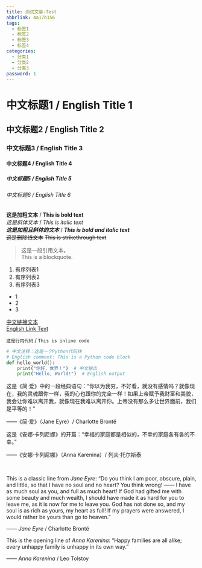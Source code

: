 ```yaml
---
title: 测试文章-Test
abbrlink: 4a17b156
tags:
  - 标签1
  - 标签2
  - 标签3
  - 标签4
categories:
  - 分类1
  - 分类2
  - 分类3
password: 1
---
```


# 中文标题1 / English Title 1
## 中文标题2 / English Title 2
### 中文标题3 / English Title 3
#### 中文标题4 / English Title 4
##### 中文标题5 / English Title 5
###### 中文标题6 / English Title 6

**这是加粗文本** / **This is bold text**  
*这是斜体文本* / *This is italic text*  
***这是加粗且斜体的文本*** / ***This is bold and italic text***  
~~这是删除线文本~~  ~~This is strikethrough text~~

> 这是一段引用文本。  
> This is a blockquote.

1. 有序列表1
2. 有序列表2
3. 有序列表3

- 1
- 2
- 3

[中文链接文本](https://example.com "链接标题")  
[English Link Text](https://example.com "Link Title")

`这是行内代码` / `This is inline code`

```python
# 中文注释：这是一个Python代码块
# English comment: This is a Python code block
def hello_world():
    print("你好，世界！")  # 中文输出
    print("Hello, World!")  # English output
```


这是《简·爱》中的一段经典语句：“你以为我穷，不好看，就没有感情吗？就像现在，我的灵魂跟你一样，我的心也跟你的完全一样！如果上帝赋予我财富和美貌，我会让你难以离开我，就像现在我难以离开你。上帝没有那么多让世界面前，我们是平等的！”  

——《简·爱》（Jane Eyre）/ Charlotte Brontë
<br />

这是《安娜·卡列尼娜》的开篇：“幸福的家庭都是相似的，不幸的家庭各有各的不幸。”  

——《安娜·卡列尼娜》（Anna Karenina）/ 列夫·托尔斯泰

<br />

This is a classic line from *Jane Eyre*: “Do you think I am poor, obscure, plain, and little, so that I have no soul and no heart? You think wrong! —— I have as much soul as you, and full as much heart! If God had gifted me with some beauty and much wealth, I should have made it as hard for you to leave me, as it is now for me to leave you. God has not done so, and my soul is as rich as yours, my heart as full! If my prayers were answered, I would rather be yours than go to heaven.”  

—— *Jane Eyre* / Charlotte Brontë
<br/>

This is the opening line of *Anna Karenina*: “Happy families are all alike; every unhappy family is unhappy in its own way.”  

—— *Anna Karenina* / Leo Tolstoy